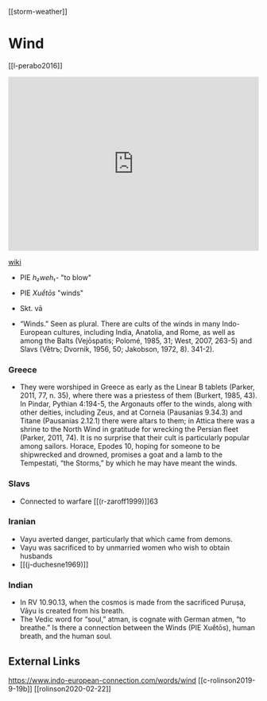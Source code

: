 [[storm-weather]]
# Wind

[[l-perabo2016]]

<iframe width="100%" height="350" frameborder="0" allow="accelerometer; autoplay; clipboard-write; encrypted-media; gyroscope; picture-in-picture" allowfullscreen src="https://en.wikipedia.org/wiki/Proto_Indo-European_mythology#Wind-deities"></iframe>

[wiki](https://en.wikipedia.org/wiki/Proto-Indo-European-mythology#Wind-deities)


- PIE *h₂weh₁-* "to blow"
- PIE *Xuḗtōs* "winds"
- Skt. vā

- “Winds.” Seen as plural. There are cults of the winds in many Indo-European cultures, including India, Anatolia, and Rome, as well as among the Balts (Vejōspatis; Polomé, 1985, 31; West, 2007, 263-5) and Slavs (Větrъ; Dvornik, 1956, 50; Jakobson, 1972, 8). 341-2). 

### Greece
- They were worshiped in Greece as early as the Linear B tablets (Parker, 2011, 77, n. 35), where there was a priestess of them (Burkert, 1985, 43). In Pindar, Pythian 4:194-5, the Argonauts offer to the winds, along with other deities, including Zeus, and at Corneia (Pausanias 9.34.3) and Titane (Pausanias 2.12.1) there were altars to them; in Attica there was a shrine to the North Wind in gratitude for wrecking the Persian fleet (Parker, 2011, 74). It is no surprise that their cult is particularly popular among sailors. Horace, Epodes 10, hoping for someone to be shipwrecked and drowned, promises a goat and a lamb to the Tempestati, “the Storms,” by which he may have meant the winds. 
### Slavs
- Connected to warfare [[(r-zaroff1999)]]63
### Iranian
- Vayu averted danger, particularly that which came from demons. 
- Vayu was sacrificed to by unmarried women who wish to obtain husbands 
- [[(j-duchesne1969)]]
### Indian
- In RV 10.90.13, when the cosmos is made from the sacrificed Puruṣa, Vāyu is created from his breath. 
- The Vedic word for “soul,” atman, is cognate with German atmen, “to breathe.” Is there a connection between the Winds (PIE Xuḗtōs),  human breath, and the human soul.



## External Links
https://www.indo-european-connection.com/words/wind
[[c-rolinson2019-9-19b]]
[[rolinson2020-02-22]]